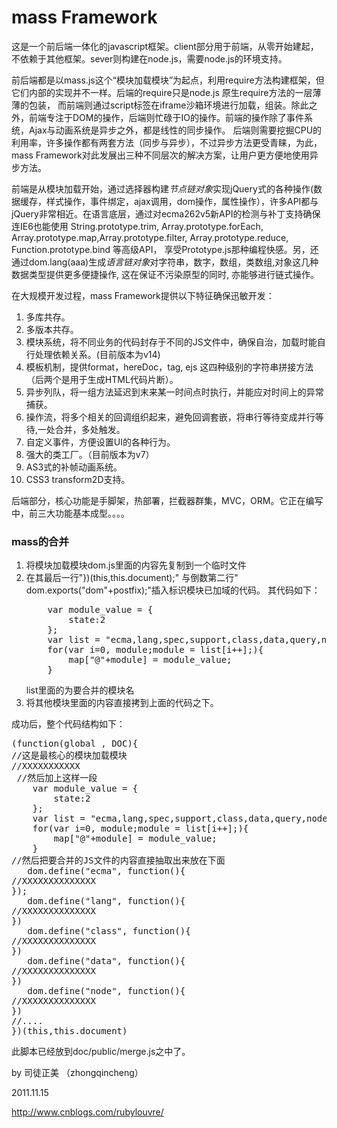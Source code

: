 mass Framework
==================
<p>这是一个前后端一体化的javascript框架。client部分用于前端，从零开始建起，不依赖于其他框架。sever则构建在node.js，需要node.js的环境支持。<p>
<p>前后端都是以mass.js这个“模块加载模块”为起点，利用require方法构建框架，但它们内部的实现并不一样。后端的require只是node.js 原生require方法的一层薄薄的包装，
而前端则通过script标签在iframe沙箱环境进行加载，组装。除此之外，前端专注于DOM的操作，后端则忙碌于IO的操作。前端的操作除了事件系统，Ajax与动画系统是异步之外，都是线性的同步操作。
后端则需要挖掘CPU的利用率，许多操作都有两套方法（同步与异步），不过异步方法更受青睐，为此，mass Framework对此发展出三种不同层次的解决方案，让用户更方便地使用异步方法。</p>
<p>前端是从模块加载开始，通过选择器构建<em>节点链对象</em>实现jQuery式的各种操作(数据缓存，样式操作，事件绑定，ajax调用，dom操作，属性操作），许多API都与jQuery非常相近。在语言底层，通过对ecma262v5新API的检测与补丁支持确保连IE6也能使用 String.prototype.trim, Array.prototype.forEach, Array.prototype.map,Array.prototype.filter, Array.prototype.reduce, Function.prototype.bind 等高级API， 享受Prototype.js那种编程快感。另，还通过dom.lang(aaa)生成<em>语言链对象</em>对字符串，数字，数组，类数组,对象这几种数据类型提供更多便捷操作, 这在保证不污染原型的同时, 亦能够进行链式操作。</p>
<p>在大规模开发过程，mass Framework提供以下特征确保迅敏开发：</p>
<ol>
<li>多库共存。</li>
<li>多版本共存。</li>
<li>模块系统，将不同业务的代码封存于不同的JS文件中，确保自治，加载时能自行处理依赖关系。(目前版本为v14)</li>
<li>模板机制，提供format，hereDoc，tag, ejs 这四种级别的字符串拼接方法（后两个是用于生成HTML代码片断）。</li>
<li>异步列队，将一组方法延迟到末来某一时间点时执行，并能应对时间上的异常捕获。</li>
<li>操作流，将多个相关的回调组织起来，避免回调套嵌，将串行等待变成并行等待,一处合并，多处触发。</li>
<li>自定义事件，方便设置UI的各种行为。</li>
<li>强大的类工厂。（目前版本为v7）</li>
<li>AS3式的补帧动画系统。</li>
<li>CSS3 transform2D支持。</li>
</ol>
<p>后端部分，核心功能是手脚架，热部署，拦截器群集，MVC，ORM。它正在编写中，前三大功能基本成型。。。。</p>
<h3>mass的合并</h3>
<ol>
<li>将模块加载模块dom.js里面的内容先复制到一个临时文件</li>
<li>在其最后一行"})(this,this.document);" 与倒数第二行" dom.exports("dom"+postfix);"插入标识模块已加域的代码。
其代码如下：<br/>
<pre>
    var module_value = {
        state:2
    };
    var list = "ecma,lang,spec,support,class,data,query,node,css_ie,css,dispatcher,event,attr,fx,ajax".match(dom.rword);
    for(var i=0, module;module = list[i++];){
        map["@"+module] = module_value;
    }
</pre>
list里面的为要合并的模块名
</li>
<li>将其他模块里面的内容直接拷到上面的代码之下。</li>
</ol>
<p>成功后，整个代码结构如下：</p>
<pre>
(function(global , DOC){
//这是最核心的模块加载模块
//XXXXXXXXXXX
 //然后加上这样一段
    var module_value = {
        state:2
    };
    var list = "ecma,lang,spec,support,class,data,query,node,css_ie,css,dispatcher,event,attr,fx,ajax".match(dom.rword);
    for(var i=0, module;module = list[i++];){
        map["@"+module] = module_value;
    }
//然后把要合并的JS文件的内容直接抽取出来放在下面
   dom.define("ecma", function(){
//XXXXXXXXXXXXXX
});
   dom.define("lang", function(){
//XXXXXXXXXXXXXX
})
   dom.define("class", function(){
//XXXXXXXXXXXXXX
})
   dom.define("data", function(){
//XXXXXXXXXXXXXX
})
   dom.define("node", function(){
//XXXXXXXXXXXXXX
})
//....
})(this,this.document)
</pre>
<p>此脚本已经放到doc/public/merge.js之中了。</p>

<p>by 司徒正美 （zhongqincheng）</p>
<p>2011.11.15</p>
 <a href="http://www.cnblogs.com/rubylouvre/">http://www.cnblogs.com/rubylouvre/</a>
